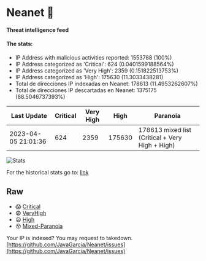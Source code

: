 # Neanet :hocho:
#### Threat intelligence feed
#### The stats:

- IP Address with malicious activities reported: 1553788 (100%)
- IP Address categorized as 'Critical':  624 (0.0401599188564%)
- IP Address categorized as 'Very High':  2359 (0.151822513753%)
- IP Address categorized as 'High':  175630 (11.3033438281)
- Total de direcciones IP indexadas en Neanet:  178613 (11.4953262607%)
- Total de direcciones IP descartadas en Neanet:  1375175 (88.5046737393%)

| Last Update | Critical | Very High | High | Paranoia |
| --- | --- | --- | --- | --- |
| 2023-04-05 21:01:36 | 624 | 2359 | 175630 | 178613 mixed list (Critical + Very High + High)|

![Stats](https://docs.google.com/spreadsheets/d/e/2PACX-1vSnaNMIXVabIpDJjufMlzH7poXnshF3mgd8Is1g9ytUEzVsP5my4Trn8f-xkoLLQ38xpL3HtmUexLo6/pubchart?oid=501124687&format=image)

For the historical stats go to: [link](/stats.csv)
## Raw
- :scream: [Critical](https://raw.githubusercontent.com/JavaGarcia/Neanet/master/blacklists/neanet_critical.txt)
- :fearful: [VeryHigh](https://raw.githubusercontent.com/JavaGarcia/Neanet/master/blacklists/neanet_veryHigh.txtt)
- :frowning: [High](https://raw.githubusercontent.com/JavaGarcia/Neanet/master/blacklists/neanet_high.txt)
- :dizzy_face: [Mixed-Paranoia](https://raw.githubusercontent.com/JavaGarcia/Neanet/master/blacklists/neanet_all.txt)


Your IP is indexed? You may request to takedown. [https://github.com/JavaGarcia/Neanet/issues](https://github.com/JavaGarcia/Neanet/issues)











































































































































































































































































































































































































































































































































































































































































































































































































































































































































































































































































































































































































































































































































































































































































































































































































































































































































































































































































































































































































































































































































































































































































































































































































































































































































































































































































































































































































































































































































































































































































































































































































































































































































































































































































































































































































































































































































































































































































































































































































































































































































































































































































































































































































































































































































































































































































































































































































































































































































































































































































































































































































































































































































































































































































































































































































































































































































































































































































































































































































































































































































































































































































































































































































































































































































































































































































































































































































































































































































































































































































































































































































































































































































































































































































































































































































































































































































































































































































































































































































































































































































































































































































































































































































































































































































































































































































































































































































































































































































































































































































































































































































































































































































































































































































































































































































































































































































































































































































































































































































































































































































































































































































































































































































































































































































































































